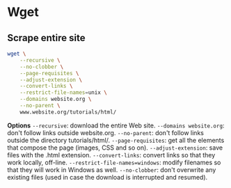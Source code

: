 # Wget

## Scrape entire site
```bash
wget \
	--recursive \
	--no-clobber \
	--page-requisites \
	--adjust-extension \
	--convert-links \
	--restrict-file-names=unix \
	--domains website.org \
	--no-parent \
	www.website.org/tutorials/html/
```
**Options**
	`--recursive`: download the entire Web site.
	`--domains website.org`: don't follow links outside website.org.
	`--no-parent`: don't follow links outside the directory tutorials/html/.
	`--page-requisites`: get all the elements that compose the page (images, CSS and so on).
	`--adjust-extension`: save files with the .html extension.
	`--convert-links`: convert links so that they work locally, off-line.
	`--restrict-file-names=windows`: modify filenames so that they will work in Windows as well.
	`--no-clobber`: don't overwrite any existing files (used in case the download is interrupted and resumed).
